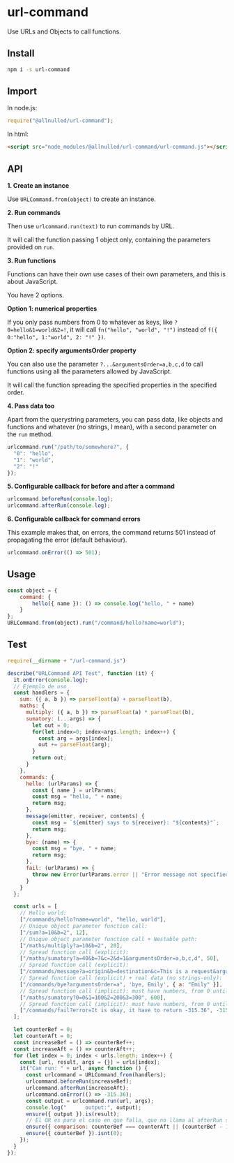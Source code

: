 # url-command

Use URLs and Objects to call functions.

## Install

```sh
npm i -s url-command
```

## Import

In node.js:

```js
require("@allnulled/url-command");
```

In html:

```html
<script src="node_modules/@allnulled/url-command/url-command.js"></script>
```

## API

**1. Create an instance**

Use `URLCommand.from(object)` to create an instance.

**2. Run commands**

Then use `urlcommand.run(text)` to run commands by URL.

It will call the function passing 1 object only, containing the parameters provided on `run`.

**3. Run functions**

Functions can have their own use cases of their own parameters, and this is about JavaScript. 

You have 2 options.

**Option 1: numerical properties**

If you only pass numbers from 0 to whatever as keys, like `?0=hello&1=world&2=!`, it will call `fn("hello", "world", "!")` instead of `f({ 0:"hello", 1:"world", 2: "!" })`.

**Option 2: specify argumentsOrder property**

You can also use the parameter `?...&argumentsOrder=a,b,c,d` to call functions using all the parameters allowed by JavaScript.

It will call the function spreading the specified properties in the specified order.

**4. Pass data too**

Apart from the querystring parameters, you can pass data, like objects and functions and whatever (no strings, I mean), with a second parameter on the `run` method.

```js
urlcommand.run("/path/to/somewhere?", {
  "0": "hello",
  "1": "world",
  "2": "!"
});
```

**5. Configurable callback for before and after a command**

```js
urlcommand.beforeRun(console.log);
urlcommand.afterRun(console.log);
```

**6. Configurable callback for command errors**

This example makes that, on errors, the command returns 501 instead of propagating the error (default behaviour).

```js
urlcommand.onError(() => 501);
```

## Usage

```js
const object = {
    command: {
        hello({ name }): () => console.log("hello, " + name)
    }
};
URLCommand.from(object).run("/command/hello?name=world");
```

## Test

```js
require(__dirname + "/url-command.js")

describe("URLCommand API Test", function (it) {
  it.onError(console.log);
  // Ejemplo de uso
  const handlers = {
    sum: ({ a, b }) => parseFloat(a) + parseFloat(b),
    maths: {
      multiply: ({ a, b }) => parseFloat(a) * parseFloat(b),
      sumatory: (...args) => {
        let out = 0;
        for(let index=0; index<args.length; index++) {
          const arg = args[index];
          out += parseFloat(arg);
        }
        return out;
      }
    },
    commands: {
      hello: (urlParams) => {
        const { name } = urlParams;
        const msg = "hello, " + name;
        return msg;
      },
      message(emitter, receiver, contents) {
        const msg = `${emitter} says to ${receiver}: "${contents}"`;
        return msg;
      },
      bye: (name) => {
        const msg = "bye, " + name;
        return msg;
      },
      fail: (urlParams) => {
        throw new Error(urlParams.error || "Error message not specified");
      }
    }
  };

  const urls = [
    // Hello world: 
    ["/commands/hello?name=world", "hello, world"],
    // Unique object parameter function call: 
    ["/sum?a=10&b=2", 12],
    // Unique object parameter function call + Nestable path: 
    ["/maths/multiply?a=10&b=2", 20],
    // Spread function call (explicit): 
    ["/maths/sumatory?a=40&b=7&c=2&d=1&argumentsOrder=a,b,c,d", 50],
    // Spread function call (explicit): 
    ["/commands/message?a=origin&b=destination&c=This is a request&argumentsOrder=a,b,c", 'origin says to destination: "This is a request"'],
    // Spread function call (explicit) + real data (no strings-only): 
    ["/commands/bye?argumentsOrder=a", 'bye, Emily', { a: "Emily" }],
    // Spread function call (implicit): must have numbers, from 0 untill the last parameter, and nothing else, and it will spread the parameters.
    ["/maths/sumatory?0=0&1=100&2=200&3=300", 600],
    // Spread function call (implicit): must have numbers, from 0 untill the last parameter, and nothing else, and it will spread the parameters.
    ["/commands/fail?error=It is okay, it have to return -315.36", -315.36],
  ];

  let counterBef = 0;
  let counterAft = 0;
  const increaseBef = () => counterBef++;
  const increaseAft = () => counterAft++;
  for (let index = 0; index < urls.length; index++) {
    const [url, result, args = {}] = urls[index];
    it("Can run: " + url, async function () {
      const urlcommand = URLCommand.from(handlers);
      urlcommand.beforeRun(increaseBef);
      urlcommand.afterRun(increaseAft);
      urlcommand.onError(() => -315.36);
      const output = urlcommand.run(url, args);
      console.log("      output:", output);
      ensure({ output }).is(result);
      // El OR es para el caso en que falla, que no llama al afterRun sino al onError:
      ensure({ comparison: counterBef === counterAft || (counterBef - 1) === counterAft }).is(true);
      ensure({ counterBef }).isnt(0);
    });
  }
});
```